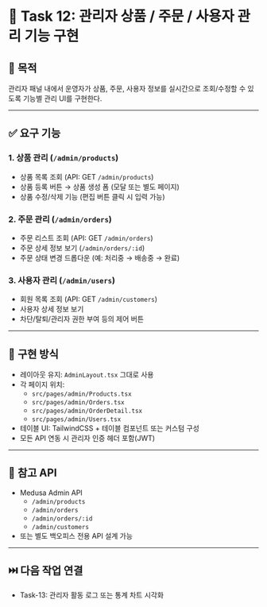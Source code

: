 
# 🧾 Task 12: 관리자 상품 / 주문 / 사용자 관리 기능 구현

## 📌 목적
관리자 패널 내에서 운영자가 상품, 주문, 사용자 정보를 실시간으로 조회/수정할 수 있도록 기능별 관리 UI를 구현한다.

---

## ✅ 요구 기능

### 1. 상품 관리 (`/admin/products`)
- 상품 목록 조회 (API: GET `/admin/products`)
- 상품 등록 버튼 → 상품 생성 폼 (모달 또는 별도 페이지)
- 상품 수정/삭제 기능 (편집 버튼 클릭 시 입력 가능)

### 2. 주문 관리 (`/admin/orders`)
- 주문 리스트 조회 (API: GET `/admin/orders`)
- 주문 상세 정보 보기 (`/admin/orders/:id`)
- 주문 상태 변경 드롭다운 (예: 처리중 → 배송중 → 완료)

### 3. 사용자 관리 (`/admin/users`)
- 회원 목록 조회 (API: GET `/admin/customers`)
- 사용자 상세 정보 보기
- 차단/탈퇴/관리자 권한 부여 등의 제어 버튼

---

## 🧱 구현 방식

- 레이아웃 유지: `AdminLayout.tsx` 그대로 사용
- 각 페이지 위치:
  - `src/pages/admin/Products.tsx`
  - `src/pages/admin/Orders.tsx`
  - `src/pages/admin/OrderDetail.tsx`
  - `src/pages/admin/Users.tsx`
- 테이블 UI: TailwindCSS + 테이블 컴포넌트 또는 커스텀 구성
- 모든 API 연동 시 관리자 인증 헤더 포함(JWT)

---

## 🔐 참고 API

- Medusa Admin API
  - `/admin/products`
  - `/admin/orders`
  - `/admin/orders/:id`
  - `/admin/customers`
- 또는 별도 백오피스 전용 API 설계 가능

---

## ⏭️ 다음 작업 연결

- Task-13: 관리자 활동 로그 또는 통계 차트 시각화
